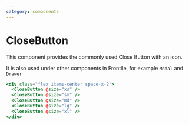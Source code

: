 ```yaml
---
category: components
---
```


# CloseButton

This component provides the commonly used Close Button with an icon.

It is also used under other components in Frontile, for example `Modal` and `Drawer`

```hbs preview-template
<div class="flex items-center space-x-2">
  <CloseButton @size="xs" />
  <CloseButton @size="sm" />
  <CloseButton @size="md" />
  <CloseButton @size="lg" />
  <CloseButton @size="xl" />
</div>
```
